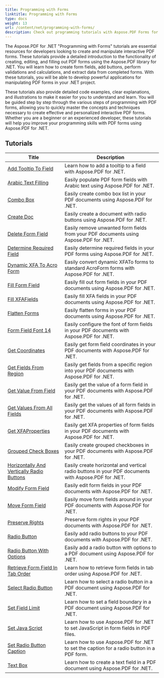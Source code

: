 ```yaml
---
title: Programming with Forms
linktitle: Programming with Forms
type: docs
weight: 13
url: /content/net/programming-with-forms/
description: Check out programming tutorials with Aspose.PDF Forms for .NET to create and manage interactive forms in your PDF files.
---
```

The Aspose.PDF for .NET "Programming with Forms" tutorials are essential resources for developers looking to create and manipulate interactive PDF forms. These tutorials provide a detailed introduction to the functionality of creating, editing, and filling out PDF forms using the Aspose.PDF library for .NET. You will learn how to create form fields, add buttons, perform validations and calculations, and extract data from completed forms. With these tutorials, you will be able to develop powerful applications for manipulating PDF forms in your .NET project.

These tutorials also provide detailed code examples, clear explanations, and illustrations to make it easier for you to understand and learn. You will be guided step by step through the various steps of programming with PDF forms, allowing you to quickly master the concepts and techniques necessary to create effective and personalized interactive PDF forms. Whether you are a beginner or an experienced developer, these tutorials will help you improve your programming skills with PDF forms using Aspose.PDF for .NET.

## Tutorials
| Title | Description |
| --- | --- | 
| [Add Tooltip To Field](./add-tooltip-to-field/) | Learn how to add a tooltip to a field with Aspose.PDF for .NET. |  
| [Arabic Text Filling](./arabic-text-filling/) | Easily populate PDF form fields with Arabic text using Aspose.PDF for .NET. |  
| [Combo Box](./combo-box/) | Easily create combo box list in your PDF documents using Aspose.PDF for .NET. |  
| [Create Doc](./create-doc/) | Easily create a document with radio buttons using Aspose.PDF for .NET. |  
| [Delete Form Field](./delete-form-field/) | Easily remove unwanted form fields from your PDF documents using Aspose.PDF for .NET. |  
| [Determine Required Field](./determine-required-field/) | Easily determine required fields in your PDF forms using Aspose.PDF for .NET. |  
| [Dynamic XFA To Acro Form](./dynamic-xfa-to-acro-form/) | Easily convert dynamic XFATo forms to standard AcroForm forms with Aspose.PDF for .NET. |  
| [Fill Form Field](./fill-form-field/) | Easily fill out form fields in your PDF documents using Aspose.PDF for .NET. |  
| [Fill XFAFields](./fill-xfafields/) | Easily fill XFA fields in your PDF documents using Aspose.PDF for .NET. |  
| [Flatten Forms](./flatten-forms/) | Easily flatten forms in your PDF documents using Aspose.PDF for .NET. |  
| [Form Field Font 14](./form-field-font-14/) | Easily configure the font of form fields in your PDF documents with Aspose.PDF for .NET. |  
| [Get Coordinates](./get-coordinates/) | Easily get form field coordinates in your PDF documents with Aspose.PDF for .NET. |  
| [Get Fields From Region](./get-fields-from-region/) | Easily get fields from a specific region into your PDF documents with Aspose.PDF for .NET. |  
| [Get Value From Field](./get-value-from-field/) | Easily get the value of a form field in your PDF documents with Aspose.PDF for .NET. |  
| [Get Values From All Fields](./get-values-from-all-fields/) | Easily get the values of all form fields in your PDF documents with Aspose.PDF for .NET. |  
| [Get XFAProperties](./get-xfaproperties/) | Easily get XFA properties of form fields in your PDF documents with Aspose.PDF for .NET. |  
| [Grouped Check Boxes](./grouped-check-boxes/) | Easily create grouped checkboxes in your PDF documents with Aspose.PDF for .NET. |  
| [Horizontally And Vertically Radio Buttons](./horizontally-and-vertically-radio-buttons/) | Easily create horizontal and vertical radio buttons in your PDF documents with Aspose.PDF for .NET. |  
| [Modify Form Field](./modify-form-field/) | Easily edit form fields in your PDF documents with Aspose.PDF for .NET. |  
| [Move Form Field](./move-form-field/) | Easily move form fields around in your PDF documents with Aspose.PDF for .NET. |  
| [Preserve Rights](./preserve-rights/) | Preserve form rights in your PDF documents with Aspose.PDF for .NET. |  
| [Radio Button](./radio-button/) | Easily add radio buttons to your PDF documents with Aspose.PDF for .NET. |  
| [Radio Button With Options](./radio-button-with-options/) | Easily add a radio button with options to a PDF document using Aspose.PDF for .NET. |  
| [Retrieve Form Field In Tab Order](./retrieve-form-field-in-tab-order/) | Learn how to retrieve form fields in tab order using Aspose.PDF for .NET. |  
| [Select Radio Button](./select-radio-button/) | Learn how to select a radio button in a PDF document using Aspose.PDF for .NET. |  
| [Set Field Limit](./set-field-limit/) | Learn how to set a field boundary in a PDF document using Aspose.PDF for .NET. |  
| [Set Java Script](./set-java-script/) | Learn how to use Aspose.PDF for .NET to set JavaScript in form fields in PDF files. |  
| [Set Radio Button Caption](./set-radio-button-caption/) | Learn how to use Aspose.PDF for .NET to set the caption for a radio button in a PDF form. |  
| [Text Box](./text-box/) | Learn how to create a text field in a PDF document using Aspose.PDF for .NET. |  